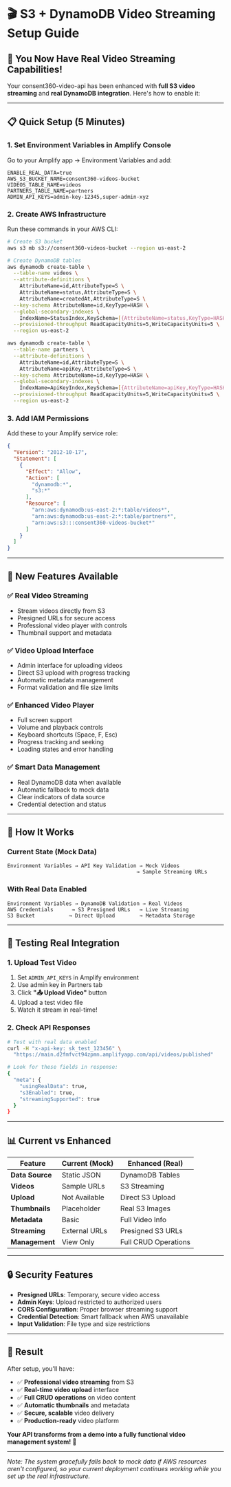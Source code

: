 # 🎬 S3 + DynamoDB Video Streaming Setup Guide

## 🚀 **You Now Have Real Video Streaming Capabilities!**

Your consent360-video-api has been enhanced with **full S3 video streaming** and **real DynamoDB integration**. Here's how to enable it:

---

## 📋 **Quick Setup (5 Minutes)**

### 1. **Set Environment Variables in Amplify Console**

Go to your Amplify app → Environment Variables and add:

```
ENABLE_REAL_DATA=true
AWS_S3_BUCKET_NAME=consent360-videos-bucket
VIDEOS_TABLE_NAME=videos
PARTNERS_TABLE_NAME=partners
ADMIN_API_KEYS=admin-key-12345,super-admin-xyz
```

### 2. **Create AWS Infrastructure**

Run these commands in your AWS CLI:

```bash
# Create S3 bucket
aws s3 mb s3://consent360-videos-bucket --region us-east-2

# Create DynamoDB tables
aws dynamodb create-table \
  --table-name videos \
  --attribute-definitions \
    AttributeName=id,AttributeType=S \
    AttributeName=status,AttributeType=S \
    AttributeName=createdAt,AttributeType=S \
  --key-schema AttributeName=id,KeyType=HASH \
  --global-secondary-indexes \
    IndexName=StatusIndex,KeySchema=[{AttributeName=status,KeyType=HASH},{AttributeName=createdAt,KeyType=RANGE}],Projection={ProjectionType=ALL},ProvisionedThroughput={ReadCapacityUnits=5,WriteCapacityUnits=5} \
  --provisioned-throughput ReadCapacityUnits=5,WriteCapacityUnits=5 \
  --region us-east-2

aws dynamodb create-table \
  --table-name partners \
  --attribute-definitions \
    AttributeName=id,AttributeType=S \
    AttributeName=apiKey,AttributeType=S \
  --key-schema AttributeName=id,KeyType=HASH \
  --global-secondary-indexes \
    IndexName=ApiKeyIndex,KeySchema=[{AttributeName=apiKey,KeyType=HASH}],Projection={ProjectionType=ALL},ProvisionedThroughput={ReadCapacityUnits=5,WriteCapacityUnits=5} \
  --provisioned-throughput ReadCapacityUnits=5,WriteCapacityUnits=5 \
  --region us-east-2
```

### 3. **Add IAM Permissions**

Add these to your Amplify service role:

```json
{
  "Version": "2012-10-17",
  "Statement": [
    {
      "Effect": "Allow",
      "Action": [
        "dynamodb:*",
        "s3:*"
      ],
      "Resource": [
        "arn:aws:dynamodb:us-east-2:*:table/videos*",
        "arn:aws:dynamodb:us-east-2:*:table/partners*",
        "arn:aws:s3:::consent360-videos-bucket*"
      ]
    }
  ]
}
```

---

## 🎥 **New Features Available**

### **✅ Real Video Streaming**
- Stream videos directly from S3
- Presigned URLs for secure access
- Professional video player with controls
- Thumbnail support and metadata

### **✅ Video Upload Interface**
- Admin interface for uploading videos
- Direct S3 upload with progress tracking
- Automatic metadata management
- Format validation and file size limits

### **✅ Enhanced Video Player**
- Full screen support
- Volume and playback controls
- Keyboard shortcuts (Space, F, Esc)
- Progress tracking and seeking
- Loading states and error handling

### **✅ Smart Data Management**
- Real DynamoDB data when available
- Automatic fallback to mock data
- Clear indicators of data source
- Credential detection and status

---

## 🔧 **How It Works**

### **Current State (Mock Data)**
```
Environment Variables → API Key Validation → Mock Videos
                                          → Sample Streaming URLs
```

### **With Real Data Enabled**
```
Environment Variables → DynamoDB Validation → Real Videos
AWS Credentials      → S3 Presigned URLs   → Live Streaming
S3 Bucket           → Direct Upload        → Metadata Storage
```

---

## 🎯 **Testing Real Integration**

### **1. Upload Test Video**
1. Set `ADMIN_API_KEYS` in Amplify environment
2. Use admin key in Partners tab
3. Click **"📤 Upload Video"** button
4. Upload a test video file
5. Watch it stream in real-time!

### **2. Check API Responses**
```bash
# Test with real data enabled
curl -H "x-api-key: sk_test_123456" \
  "https://main.d2fmfvct94zpmn.amplifyapp.com/api/videos/published"

# Look for these fields in response:
{
  "meta": {
    "usingRealData": true,
    "s3Enabled": true,
    "streamingSupported": true
  }
}
```

---

## 📊 **Current vs Enhanced**

| Feature | Current (Mock) | Enhanced (Real) |
|---------|----------------|-----------------|
| **Data Source** | Static JSON | DynamoDB Tables |
| **Videos** | Sample URLs | S3 Streaming |
| **Upload** | Not Available | Direct S3 Upload |
| **Thumbnails** | Placeholder | Real S3 Images |
| **Metadata** | Basic | Full Video Info |
| **Streaming** | External URLs | Presigned S3 URLs |
| **Management** | View Only | Full CRUD Operations |

---

## 🔒 **Security Features**

- **Presigned URLs**: Temporary, secure video access
- **Admin Keys**: Upload restricted to authorized users
- **CORS Configuration**: Proper browser streaming support
- **Credential Detection**: Smart fallback when AWS unavailable
- **Input Validation**: File type and size restrictions

---

## 🎉 **Result**

After setup, you'll have:

- ✅ **Professional video streaming** from S3
- ✅ **Real-time video upload** interface
- ✅ **Full CRUD operations** on video content
- ✅ **Automatic thumbnails** and metadata
- ✅ **Secure, scalable** video delivery
- ✅ **Production-ready** video platform

**Your API transforms from a demo into a fully functional video management system!** 🚀

---

*Note: The system gracefully falls back to mock data if AWS resources aren't configured, so your current deployment continues working while you set up the real infrastructure.*
